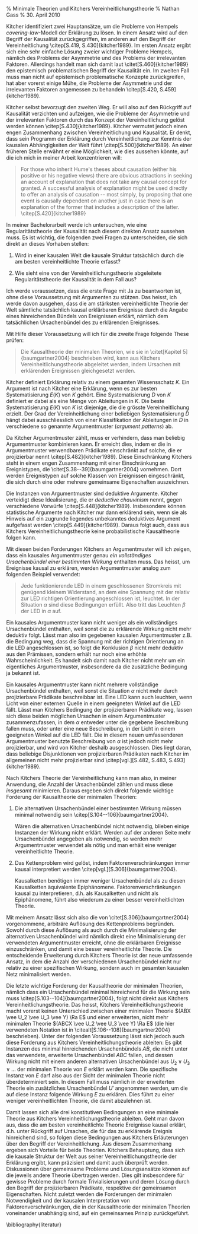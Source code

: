 % Minimale Theorien und Kitchers Vereinheitlichungstheorie
% Nathan Gass
% 30. April 2010

Kitcher identifiziert zwei Hauptansätze, um die Probleme von Hempels
*covering-law*-Modell der Erklärung zu lösen. In einem Ansatz wird auf
den Begriff der Kausalität zurückgegriffen, im anderen auf den Begriff
der Vereinheitlichung \citep[S.419, S.430]{kitcher1989}. Im ersten
Ansatz ergibt sich eine sehr einfache Lösung zweier wichtiger Probleme
Hempels, nämlich des Problems der Asymmetrie und des Problems der
irrelevanten Faktoren. Allerdings handelt man sich damit laut
\citet[S.460]{kitcher1989} den epistemisch problematischen Begriff der
Kausalität ein. Im zweiten Fall muss man nicht auf epistemisch
problematische Konzepte zurückgreifen, hat aber vorerst einige Mühe,
die Probleme der Asymmetrie und der irrelevanten Faktoren angemessen
zu behandeln \citep[S.420, S.459]{kitcher1989}.

Kitcher selbst bevorzugt den zweiten Weg. Er will also auf den
Rückgriff auf Kausalität verzichten und aufzeigen, wie die Probleme
der Asymmetrie und der irrelevanten Faktoren durch das Konzept der
Vereinheitlichung gelöst werden können
\citep[S.430]{kitcher1989}. Kitcher vermutet jedoch einen engen
Zusammenhang zwischen Vereinheitlichung und Kausalität. Er denkt, dass
sein Programm der Erklärung durch Vereinheitlichung zur Kenntnis der
kausalen Abhängigkeiten der Welt führt \citep[S.500]{kitcher1989}. An
einer früheren Stelle erwähnt er eine Möglichkeit, wie dies aussehen
könnte, auf die ich mich in meiner Arbeit konzentrieren will:

> For those who inherit Hume's theses about causation (either his
> positive or his negative views) there are obvious attractions in
> seeking an account of explanation that does not take any causal
> concept for granted. A successful analysis of explanation might be
> used directly to offer an analysis of causation -- most simply, by
> proposing that one event is causally dependent on another just in
> case there is an explanation of the former that includes a
> description of the latter. \citep[S.420]{kitcher1989}

In meiner Bachelorarbeit werde ich untersuchen, wie eine
Regularitätstheorie der Kausalität nach diesem direkten Ansatz
aussehen muss. Es ist wichtig, die folgenden zwei Fragen zu
unterscheiden, die sich direkt an dieses Vorhaben stellen:

1. Wird in einer kausalen Welt die kausale Struktur tatsächlich durch
   die am besten vereinheitlichte Theorie erfasst?

2. Wie sieht eine von der Vereinheitlichungstheorie abgeleitete
   Regularitätstheorie der Kausalität in dem Fall aus?

Ich werde voraussetzen, dass die erste Frage mit Ja zu beantworten
ist, ohne diese Voraussetzung mit Argumenten zu stützen. Das heisst,
ich werde davon ausgehen, dass die am stärksten vereinheitlichte
Theorie der Welt sämtliche tatsächlich kausal erklärbaren Ereignisse
durch die Angabe eines hinreichenden Bündels von Ereignissen erklärt,
nämlich dem tatsächlichen Ursachenbündel des zu erklärenden
Ereignisses.

Mit Hilfe dieser Voraussetzung will ich für die zweite Frage folgende
These prüfen:

> Die Kausaltheorie der minimalen Theorien, wie sie in \citet[Kapitel
> 5]{baumgartner2004} beschrieben wird, kann aus Kitchers
> Vereinheitlichungstheorie abgeleitet werden, indem Ursachen mit
> erklärenden Ereignissen gleichgesetzt werden.

Kitcher definiert Erklärung relativ zu einem gesamten Wissensschatz
$K$. Ein Argument ist nach Kitcher eine Erklärung, wenn es zur besten
Systematisierung $E(K)$ von $K$ gehört. Eine Systematisierung $D$ von
$K$ definiert er dabei als eine Menge von Ableitungen in $K$. Die
beste Systematisierung $E(K)$ von $K$ ist diejenige, die die
grösste Vereinheitlichung erzielt. Der Grad der Vereinheitlichung
einer beliebigen Systematisierung $D$ hängt dabei ausschliesslich von
einer Klassifikation der Ableitungen in $D$ in verschiedene so
genannte Argumentmuster (*argument patterns*) ab.

Da Kitcher Argumentmuster zählt, muss er verhindern, dass man beliebig
Argumentmuster kombinieren kann. Er erreicht dies, indem er die in
Argumentmuster verwendbaren Prädikate einschränkt auf solche, die er
projizierbar nennt \citep[S.482]{kitcher1989}. Diese Einschränkung
Kitchers steht in einem engen Zusammenhang mit einer Einschränkung an
Ereignistypen, die \citet[S.38--39]{baumgartner2004}
vornehmen. Dort werden Ereignistypen auf solche Klassen von
Ereignissen eingeschränkt, die sich durch eine oder mehrere
gemeinsame Eigenschaften auszeichnen.

Die Instanzen von Argumentmuster sind deduktive Argumente. Kitcher
verteidigt diese Idealisierung, die er *deductive chauvinism*
nennt, gegen verschiedene Vorwürfe
\citep[S.448]{kitcher1989}. Insbesondere können statistische Argumente
nach Kitcher nur dann erklärend sein, wenn sie als Hinweis auf ein
zugrunde liegendes unbekanntes deduktives Argument aufgefasst werden
\citep[S.449]{kitcher1989}. Daraus folgt auch, dass aus Kitchers
Vereinheitlichungstheorie keine probabilistische Kausaltheorie folgen
kann.

Mit diesen beiden Forderungen Kitchers an Argumentmuster will ich
zeigen, dass ein kausales Argumentmuster genau *ein vollständiges
Ursachenbündel einer bestimmten Wirkung* enthalten muss. Das heisst,
um Ereignisse kausal zu erklären, werden Argumentmuster analog zum
folgenden Beispiel verwendet:

> Jede funktionierende LED in einem geschlossenen Stromkreis mit
> genügend kleinem Widerstand, an dem eine Spannung mit der relativ
> zur LED richtigen Orientierung angeschlossen ist, leuchtet. In der
> Situation $\alpha$ sind diese Bedingungen erfüllt. Also tritt das
> Leuchten $\beta$ der LED in $\alpha$ auf.

Ein kausales Argumentmuster kann nicht weniger als ein vollständiges
Ursachenbündel enthalten, weil sonst die zu erklärende Wirkung nicht
mehr deduktiv folgt. Lässt man also im gegebenen kausalen
Argumentmuster z.B. die Bedingung weg, dass die Spannung mit der richtigen
Orientierung an die LED angeschlossen ist, so folgt die Konklusion
$\beta$ nicht mehr deduktiv aus den Prämissen, sondern erhält nur noch
eine erhöhte Wahrscheinlichkeit. Es handelt sich damit nach Kitcher
nicht mehr um ein eigentliches Argumentmuster, insbesondere da die
zusätzliche Bedingung ja bekannt ist.

Ein kausales Argumentmuster kann nicht mehrere vollständige
Ursachenbündel enthalten, weil sonst die Situation $\alpha$ nicht mehr
durch projizierbare Prädikate beschreibbar ist. Eine LED kann auch
leuchten, wenn Licht von einer externen Quelle in einem geeigneten
Winkel auf die LED fällt. Lässt man Kitchers Bedingung der
projizierbaren Prädikate weg, lassen sich diese beiden möglichen
Ursachen in einem Argumentmuster zusammenzufassen, in dem $\alpha$
entweder unter die gegebene Beschreibung fallen muss, oder unter eine
neue Beschreibung, in der Licht in einem geeigneten Winkel auf die LED
fällt. Die in diesem neuen umfassenderen Argumentmuster benutzte
Beschreibung von $\alpha$ ist jedoch nicht mehr projizierbar, und wird
von Kitcher deshalb ausgeschlossen.  Dies liegt daran, dass beliebige
Disjunktionen von projizierbaren Prädikaten nach Kitcher im
allgemeinen nicht mehr projizierbar sind \citep[vgl.][S.482,
S.483, S.493]{kitcher1989}.

Nach Kitchers Theorie der Vereinheitlichung kann man also, in meiner
Anwendung, die Anzahl der Ursachenbündel zählen und muss diese
*insgesamt* minimieren. Daraus ergeben sich direkt folgende wichtige
Forderung der Kausaltheorie der minimalen Theorien:

1.  Die alternativen Ursachenbündel einer bestimmten Wirkung müssen
    minimal notwendig sein \citep[S.104--106]{baumgartner2004}.

    Wären die alternativen Ursachenbündel nicht notwendig, blieben
    einige Instanzen der Wirkung nicht erklärt. Werden auf der anderen
    Seite mehr Ursachenbündel angegeben als notwendig, so werden mehr
    Argumentmuster verwendet als nötig und man erhält eine
    weniger vereinheitlichte Theorie.

2.  Das Kettenproblem wird gelöst, indem Faktorenverschränkungen immer
    kausal interpretiert werden \citep[vgl.][S.306]{baumgartner2004}.

    Kausalketten benötigen immer weniger Ursachenbündel als zu diesen
    Kausalketten äquivalente Epiphänomene. Faktorenverschränkungen
    kausal zu interpretieren, d.h. als Kausalketten und nicht als
    Epiphänomene, führt also wiederum zu einer besser
    vereinheitlichten Theorie.

Mit meinem Ansatz lässt sich also die von
\citet[S.306]{baumgartner2004} vorgenommene, arbiträre Auflösung des
Kettenproblems begründen. Sowohl durch diese Auflösung als auch durch
die Minimalisierung der alternativen Ursachenbündel wird nämlich
direkt eine Minimalisierung der verwendeten Argumentmuster erreicht,
ohne die erklärbaren Ereignisse einzuschränken, und damit eine besser
vereinheitlichte Theorie. Die entscheidende Erweiterung durch Kitchers
Theorie ist der neue umfassende Ansatz, in dem die Anzahl der
verschiedenen Ursachenbündel nicht nur relativ zu einer spezifischen
Wirkung, sondern auch im gesamten kausalen Netz minimalisiert werden.

Die letzte wichtige Forderung der Kausaltheorie der minimalen
Theorien, nämlich dass ein Ursachenbündel minimal hinreichend für die
Wirkung sein muss \citep[S.103--104]{baumgartner2004}, folgt nicht
direkt aus Kitchers Vereinheitlichungstheorie. Das heisst, Kitchers
Vereinheitlichungstheorie macht vorerst keinen Unterschied zwischen
einer minimalen Theorie $(ABX \vee U_2 \vee U_3 \vee Y) \Ra E$ und
einer erweiterten, nicht mehr minimalen Theorie $(ABCX \vee U_2 \vee
U_3 \vee Y) \Ra E$ (die hier verwendeten Notation ist in
\citealt[S.106--108]{baumgartner2004} beschrieben). Unter der
folgenden Voraussetzung lässt sich jedoch auch diese Forderung aus
Kitchers Vereinheitlichungstheorie ableiten: Es gibt Instanzen des
minimal hinreichenden Ursachenbündels $AB$, die nicht unter das
verwendete, erweiterte Ursachenbündel $ABC$ fallen, und dessen Wirkung
nicht mit einem anderen alternativen Ursachenbündel aus $U_2 \vee U_3
\vee ...$ der minimalen Theorie von $E$ erklärt werden kann. Die
spezifische Instanz von $E$ darf also aus der Sicht der minimalen
Theorie nicht überdeterminiert sein. In diesem Fall muss nämlich in
der erweiterten Theorie ein zusätzliches Ursachenbündel $U'$
angenommen werden, um die auf diese Instanz folgende Wirkung $E$ zu
erklären. Dies führt zu einer weniger vereinheitlichten Theorie, die
damit abzulehnen ist.

Damit lassen sich alle drei konstitutiven Bedingungen an eine minimale
Theorie aus Kitchers Vereinheitlichungstheorie ableiten. Geht man
davon aus, dass die am besten vereinheitlichte Theorie Ereignisse
kausal erklärt, d.h. unter Rückgriff auf Ursachen, die für das zu
erklärende Ereignis hinreichend sind, so folgen diese Bedingungen aus
Kitchers Erläuterungen über den Begriff der Vereinheitlichung. Aus
diesem Zusammenhang ergeben sich Vorteile für beide Theorien. Kitchers
Behauptung, dass sich die kausale Struktur der Welt aus seiner
Vereinheitlichungstheorie der Erklärung ergibt, kann präzisiert und
damit auch überprüft werden. Diskussionen über gemeinsame Probleme und
Lösungsansätze können auf die jeweils andere Theorie übertragen
werden. Dies gilt insbesondere für gewisse Probleme durch formale
Trivialisierungen und deren Lösung durch den Begriff der
projizierbaren Prädikate, respektive der gemeinsamen
Eigenschaften. Nicht zuletzt werden die Forderungen der minimalen
Notwendigkeit und der kausalen Interpretation von
Faktorenverschränkungen, die in der Kausaltheorie der minimalen
Theorien voneinander unabhängig sind, auf ein gemeinsames Prinzip
zurückgeführt.


\bibliography{literatur}
